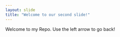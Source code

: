 ```yaml
---
layout: slide
title: "Welcome to our second slide!"
---
```

Welcome to my Repo.
Use the left arrow to go back!
